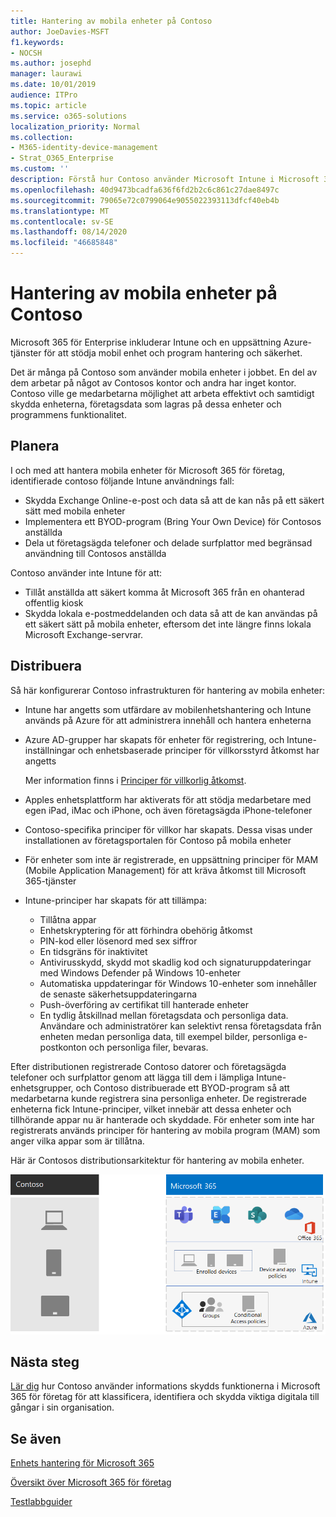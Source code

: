 ```yaml
---
title: Hantering av mobila enheter på Contoso
author: JoeDavies-MSFT
f1.keywords:
- NOCSH
ms.author: josephd
manager: laurawi
ms.date: 10/01/2019
audience: ITPro
ms.topic: article
ms.service: o365-solutions
localization_priority: Normal
ms.collection:
- M365-identity-device-management
- Strat_O365_Enterprise
ms.custom: ''
description: Förstå hur Contoso använder Microsoft Intune i Microsoft 365 för företag för att hantera dess enheter och programmen som körs på dem.
ms.openlocfilehash: 40d9473bcadfa636f6fd2b2c6c861c27dae8497c
ms.sourcegitcommit: 79065e72c0799064e9055022393113dfcf40eb4b
ms.translationtype: MT
ms.contentlocale: sv-SE
ms.lasthandoff: 08/14/2020
ms.locfileid: "46685848"
---
```

# <a name="mobile-device-management-for-contoso"></a>Hantering av mobila enheter på Contoso

Microsoft 365 för Enterprise inkluderar Intune och en uppsättning Azure-tjänster för att stödja mobil enhet och program hantering och säkerhet.

Det är många på Contoso som använder mobila enheter i jobbet. En del av dem arbetar på något av Contosos kontor och andra har inget kontor. Contoso ville ge medarbetarna möjlighet att arbeta effektivt och samtidigt skydda enheterna, företagsdata som lagras på dessa enheter och programmens funktionalitet.

## <a name="plan"></a>Planera

I och med att hantera mobila enheter för Microsoft 365 för företag, identifierade contoso följande Intune användnings fall:

- Skydda Exchange Online-e-post och data så att de kan nås på ett säkert sätt med mobila enheter
- Implementera ett BYOD-program (Bring Your Own Device) för Contosos anställda
- Dela ut företagsägda telefoner och delade surfplattor med begränsad användning till Contosos anställda

Contoso använder inte Intune för att:

- Tillåt anställda att säkert komma åt Microsoft 365 från en ohanterad offentlig kiosk
- Skydda lokala e-postmeddelanden och data så att de kan användas på ett säkert sätt på mobila enheter, eftersom det inte längre finns lokala Microsoft Exchange-servrar.

## <a name="deploy"></a>Distribuera

Så här konfigurerar Contoso infrastrukturen för hantering av mobila enheter:

- Intune har angetts som utfärdare av mobilenhetshantering och Intune används på Azure för att administrera innehåll och hantera enheterna
- Azure AD-grupper har skapats för enheter för registrering, och Intune-inställningar och enhetsbaserade principer för villkorsstyrd åtkomst har angetts

  Mer information finns i [Principer för villkorlig åtkomst](contoso-identity.md#conditional-access-policies-for-identity-and-device-access).

- Apples enhetsplattform har aktiverats för att stödja medarbetare med egen iPad, iMac och iPhone, och även företagsägda iPhone-telefoner
- Contoso-specifika principer för villkor har skapats. Dessa visas under installationen av företagsportalen för Contoso på mobila enheter
- För enheter som inte är registrerade, en uppsättning principer för MAM (Mobile Application Management) för att kräva åtkomst till Microsoft 365-tjänster
- Intune-principer har skapats för att tillämpa:
  - Tillåtna appar
  - Enhetskryptering för att förhindra obehörig åtkomst
  - PIN-kod eller lösenord med sex siffror
  - En tidsgräns för inaktivitet
  - Antivirusskydd, skydd mot skadlig kod och signaturuppdateringar med Windows Defender på Windows 10-enheter
  - Automatiska uppdateringar för Windows 10-enheter som innehåller de senaste säkerhetsuppdateringarna
  - Push-överföring av certifikat till hanterade enheter
  - En tydlig åtskillnad mellan företagsdata och personliga data. Användare och administratörer kan selektivt rensa företagsdata från enheten medan personliga data, till exempel bilder, personliga e-postkonton och personliga filer, bevaras.

Efter distributionen registrerade Contoso datorer och företagsägda telefoner och surfplattor genom att lägga till dem i lämpliga Intune-enhetsgrupper, och Contoso distribuerade ett BYOD-program så att medarbetarna kunde registrera sina personliga enheter. De registrerade enheterna fick Intune-principer, vilket innebär att dessa enheter och tillhörande appar nu är hanterade och skyddade. För enheter som inte har registrerats används principer för hantering av mobila program (MAM) som anger vilka appar som är tillåtna.

Här är Contosos distributionsarkitektur för hantering av mobila enheter.

![Contosos distributionsarkitektur för hantering av mobila enheter.](../media/contoso-mdm/contoso-mdm-fig1.png)

## <a name="next-step"></a>Nästa steg

[Lär dig](contoso-info-protect.md) hur Contoso använder informations skydds funktionerna i Microsoft 365 för företag för att klassificera, identifiera och skydda viktiga digitala till gångar i sin organisation.

## <a name="see-also"></a>Se även

[Enhets hantering för Microsoft 365](device-management-roadmap-microsoft-365.md)

[Översikt över Microsoft 365 för företag](microsoft-365-overview.md)

[Testlabbguider](m365-enterprise-test-lab-guides.md)

